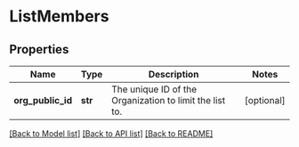 # ListMembers

## Properties
Name | Type | Description | Notes
------------ | ------------- | ------------- | -------------
**org_public_id** | **str** | The unique ID of the Organization to limit the list to. | [optional] 

[[Back to Model list]](../README.md#documentation-for-models) [[Back to API list]](../README.md#documentation-for-api-endpoints) [[Back to README]](../README.md)

